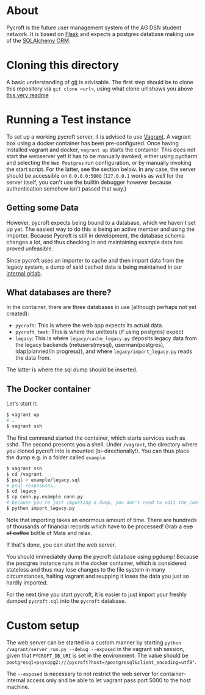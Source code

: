# About #

Pycroft is the future user management system of the AG DSN student
network.  It is based on [Flask](http://flask.pocoo.org) and expects a
postgres database making use of the
[SQLAlchemy ORM](http://www.sqlalchemy.org/).

# Cloning this directory #

A basic understanding of [git](https://git-scm.com/) is advisable.
The first step should be to clone this repository via `git clone
<url>`, using what clone url shows you above
[this very readme](https://github.com/agdsn/pycroft)


# Running a Test instance #

To set up a working pycroft server, it is advised to use
[Vagrant](https://www.vagrantup.com/).  A vagrant box using a docker
container has been pre-configured.  Once having installed vagrant and
docker, `vagrant up` starts the container.  This does not start the
webserver yet! It has to be manually invoked, either using pycharm and
selecting the `Web Postgres` run configuration, or by manually
invoking the start script.  For the latter, see the section below.  In
any case, the server should be accessible on `0.0.0.0:5000`
(`127.0.0.1` works as well for the server itself, you can't use the
builtin debugger however because authentication somehow isn't passed
that way.)

## Getting some Data ##

However, pycroft expects being bound to a database, which we haven't
set up yet.  The easiest way to do this is being an active member and
using the importer.  Because Pycroft is still in development, the
database schema changes a lot, and thus checking in and maintaining
example data has proved unfeasible.

Since pycroft uses an importer to cache and then import data from the
legacy system, a dump of said cached data is being maintained in our
[internal gitlab](https://git.agdsn.de/team-services/pycroft-data).

## What databases are there? ##

In the container, there are three databases in use (although perhaps
not yet created):

* `pycroft`: This is where the web app expects its actual data.
* `pycroft_test`: This is where the unittests (if using postgres) expect
* `legacy`: This is where `legacy/cache_legacy.py` deposits legacy
  data from the legacy backends (netusers(mysql), userman(postgres),
  ldap(planned/in progress)), and where `legacy/import_legacy.py`
  reads the data from.

The latter is where the sql dump should be inserted.

## The Docker container ##

Let's start it:

```sh
$ vagrant up
# …
$ vagrant ssh
```

The first command started the container, which starts services such as
sshd.  The second presents you a shell.  Under `/vagrant`, the
directory where you cloned pycroft into is mounted
(bi-directionally!).  You can thus place the dump e.g. in a folder called `example`.

```sh
$ vagrant ssh
$ cd /vagrant
$ psql < example/legacy.sql
# psql resposnses…
$ cd legacy
$ cp conn.py.example conn.py
# because you're just importing a dump, you don't need to edit the conn.py!
$ python import_legacy.py
```

Note that importing takes an enormous amount of time. There are
hundreds of thousands of financial records which have to be processed!
Grab a ~~cup of coffee~~ bottle of Mate and relax.

If that's done, you can start the web server.

You should immediately dump the pycroft database using pgdump!
Because the postgres instance runs in the docker container, which is
considered stateless and thus may lose changes to the file system in
many circumstances, halting vagrant and reupping it loses the data you
just so hardly imported.

For the next time you start pycroft, it is easier to just import your
freshly dumped `pycroft.sql` into the `pycroft` database.


# Custom setup #

The web server can be started in a custom manner by starting `python
/vagrant/server_run.py --debug --exposed` in the vagrant ssh session,
given that `PYCROFT_DB_URI` is set in the environment.  The value
should be
`postgresql+psycopg2:///pycroft?host=/postgresql&client_encoding=utf8"`.

The `--exposed` is necessary to not restrict the web server for
container-internal access only and be able to let vagrant pass port
5000 to the host machine.
